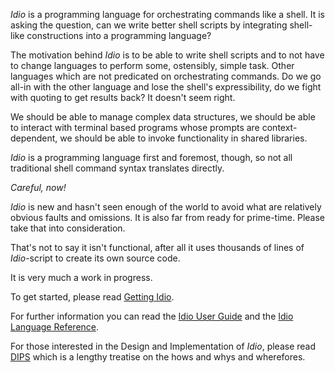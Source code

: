 *Idio* is a programming language for orchestrating commands like a
shell.  It is asking the question, can we write better shell scripts
by integrating shell-like constructions into a programming language?

The motivation behind *Idio* is to be able to write shell scripts and
to not have to change languages to perform some, ostensibly, simple
task.  Other languages which are not predicated on orchestrating
commands.  Do we go all-in with the other language and lose the
shell's expressibility, do we fight with quoting to get results back?
It doesn't seem right.

We should be able to manage complex data structures, we should be able
to interact with terminal based programs whose prompts are
context-dependent, we should be able to invoke functionality in shared
libraries.

*Idio* is a programming language first and foremost, though, so not
all traditional shell command syntax translates directly.

*Careful, now!*

*Idio* is new and hasn't seen enough of the world to avoid what are
relatively obvious faults and omissions.  It is also far from ready
for prime-time.  Please take that into consideration.

That's not to say it isn't functional, after all it uses thousands of
lines of *Idio*-script to create its own source code.

It is very much a work in progress.

To get started, please read [Getting
Idio](https://idio-lang.org/get.html).

For further information you can read the [Idio User
Guide](https://idio-lang.org/docs/guide/) and the [Idio Language
Reference](https://idio-lang.org/docs/ref/).

For those interested in the Design and Implementation of *Idio*,
please read [DIPS](https://idio-lang.org/docs/DIPS/) which is a
lengthy treatise on the hows and whys and wherefores.
